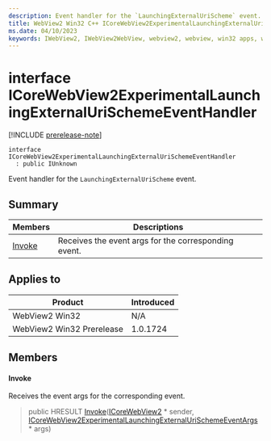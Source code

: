```yaml
---
description: Event handler for the `LaunchingExternalUriScheme` event.
title: WebView2 Win32 C++ ICoreWebView2ExperimentalLaunchingExternalUriSchemeEventHandler
ms.date: 04/10/2023
keywords: IWebView2, IWebView2WebView, webview2, webview, win32 apps, win32, edge, ICoreWebView2, ICoreWebView2Controller, browser control, edge html, ICoreWebView2ExperimentalLaunchingExternalUriSchemeEventHandler
---
```


# interface ICoreWebView2ExperimentalLaunchingExternalUriSchemeEventHandler

[!INCLUDE [prerelease-note](../includes/prerelease-note.md)]

```
interface ICoreWebView2ExperimentalLaunchingExternalUriSchemeEventHandler
  : public IUnknown
```

Event handler for the `LaunchingExternalUriScheme` event.

## Summary

 Members                        | Descriptions
--------------------------------|---------------------------------------------
[Invoke](#invoke) | Receives the event args for the corresponding event.

## Applies to

Product                         | Introduced
--------------------------------|---------------------------------------------
WebView2 Win32            |    N/A
WebView2 Win32 Prerelease |    1.0.1724

## Members

#### Invoke

Receives the event args for the corresponding event.

> public HRESULT [Invoke](#invoke)([ICoreWebView2](icorewebview2.md) * sender, [ICoreWebView2ExperimentalLaunchingExternalUriSchemeEventArgs](icorewebview2experimentallaunchingexternalurischemeeventargs.md) * args)

